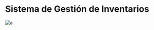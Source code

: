# Sistema de Gestión de Inventarios

![a](https://github.com/MaytaYujraEfrain/gestion-inventario-ventas.git)

